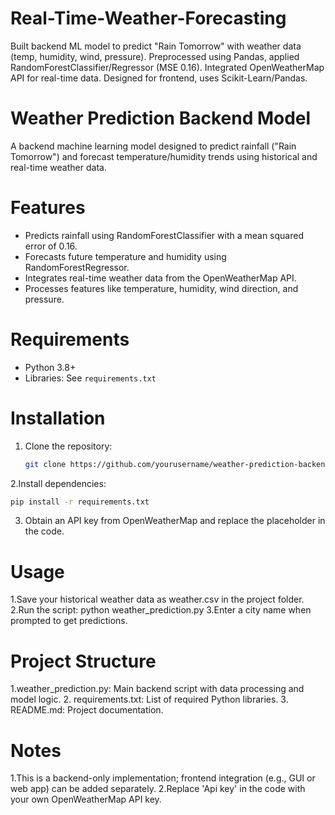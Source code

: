 # Real-Time-Weather-Forecasting
Built backend ML model to predict "Rain Tomorrow" with weather data (temp, humidity, wind, pressure). Preprocessed using Pandas, applied RandomForestClassifier/Regressor (MSE 0.16). Integrated OpenWeatherMap API for real-time data. Designed for frontend, uses Scikit-Learn/Pandas.

# Weather Prediction Backend Model

A backend machine learning model designed to predict rainfall ("Rain Tomorrow") and forecast temperature/humidity trends using historical and real-time weather data.

# Features
- Predicts rainfall using RandomForestClassifier with a mean squared error of 0.16.
- Forecasts future temperature and humidity using RandomForestRegressor.
- Integrates real-time weather data from the OpenWeatherMap API.
- Processes features like temperature, humidity, wind direction, and pressure.

# Requirements
- Python 3.8+
- Libraries: See `requirements.txt`

# Installation
1. Clone the repository:
    ```bash
   git clone https://github.com/yourusername/weather-prediction-backend.git
   ```
   
2.Install dependencies:
   ```bash
   pip install -r requirements.txt
   ```

3. Obtain an API key from OpenWeatherMap and replace the placeholder in the code.

# Usage
1.Save your historical weather data as weather.csv in the project folder.
2.Run the script:
python weather_prediction.py
3.Enter a city name when prompted to get predictions.


# Project Structure

1.weather_prediction.py: Main backend script with data processing and model logic.
2. requirements.txt: List of required Python libraries.
3.  README.md: Project documentation.

# Notes
1.This is a backend-only implementation; frontend integration (e.g., GUI or web app) can be added separately.
2.Replace 'Api key' in the code with your own OpenWeatherMap API key.
